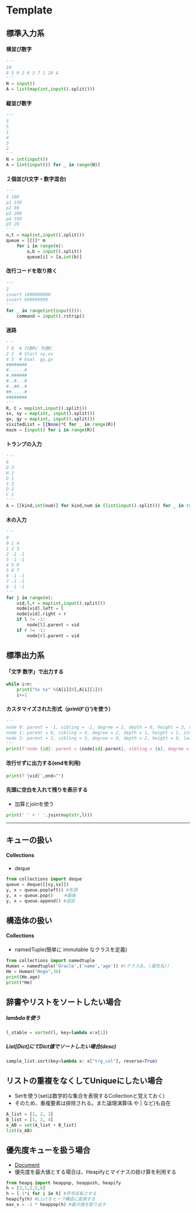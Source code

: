 # Template
## 標準入力系
#### 横並び数字
```py
'''
10
8 5 9 2 6 3 7 1 10 4
'''
N = input()
A = list(map(int,input().split())) 
```

#### 縦並び数字
```py
'''
5 
5
1
4
3
2
'''
N = int(input())
A = [int(input()) for _ in range(N)]
```

#### ２個並び(文字・数字混合)
```py
'''
5 100
p1 150
p2 80
p3 200
p4 350
p5 20
'''
n,t = map(int,input().split())
queue = [[]]* m
    for i in range(n):
        a,b = input().split()
        queue[i] = [a,int(b)]
```

#### 改行コードを取り除く
```py
'''
2 
insert 1000000000
insert 999999999
'''
for _ in range(int(input())):
    command = input().rstrip()
```

#### 迷路
```py
'''
7 8  # 行数R/ 列数C
2 2  # Start sy,sx
4 5  # Goal  gy,gx
########
#......#
#.######
#..#...#
#..##..#
##.....#
########
'''
R, C = map(int,input().split())
sx, sy = map(int, input().split())
gx, gy = map(int, input().split())
visitedList = [[None]*C for _ in range(R)]
maze = [input() for i in range(R)]
```

#### トランプの入力

```py
'''
6
D 3
H 2
D 1
S 3
D 2
C 1
'''
A = [[kind,int(num)] for kind,num in (list(input().split()) for _ in range(0,n))]
```

#### 木の入力

```py
'''
9
0 1 4
1 2 3
2 -1 -1
3 -1 -1
4 5 8
5 6 7
6 -1 -1
7 -1 -1
8 -1 -1
'''
for j in range(n):
    vid,l,r = map(int,input().split())
    node[vid].left = l
    node[vid].right = r
    if l != -1:
        node[l].parent = vid
    if r != -1:
        node[r].parent = vid
```

## 標準出力系
#### 「文字 数字」で出力する
```py
while i<n:
    print("%s %s" %(A[i][0],A[i][1]))
    i+=1
```

#### カスタマイズされた形式（print(f'{}')を使う）
```py
'''
node 0: parent = -1, sibling = -1, degree = 2, depth = 0, height = 3, root
node 1: parent = 0, sibling = 4, degree = 2, depth = 1, height = 1, internal node
node 2: parent = 1, sibling = 3, degree = 0, depth = 2, height = 0, leaf
'''
print(f'node {id}: parent = {node[id].parent}, sibling = {s}, degree = {d}, depth = {depth_list[id]}, height = {height_list[id]}, {node_type}')

```

#### 改行せずに出力する(endを利用)
```py
print(f'{vid}',end="")
```

#### 先頭に空白を入れて残りを表示する
- 加算とjoinを使う
```py
print(' ' + ' '.join(map(str,l)))
```

----

## キューの扱い
#### Collections
- deque
```py
from collections import deque
queue = deque([[sy,sx]])
y, x = queue.popleft() #先頭
y, x = queue.pop() 　　#最後
y, x = queue.append() #追加
```

## 構造体の扱い
#### Collections
- namedTuple(簡単に immutable なクラスを定義)
```py
from collections import namedtuple
Human = namedtuple('Oracle',('name','age')) #(クラス名, (属性名))
He = Human("Hoge",36)
print(He.age)
print(*He)
```

## 辞書やリストをソートしたい場合
##### lambdaを使う
```py
l_stable = sorted(l, key=lambda x:x[1])
```

##### List[Dict]にてDict値でソートしたい場合(desc)
```py
sample_list.sort(key=lambda x: x["trg_col"], reverse=True)
```

## リストの重複をなくしてUniqueにしたい場合
- Setを使う(setは数学的な集合を表現するCollectionと覚えておく)
- そのため、重複要素は排除される。また論理演算(& や | など)も自在
```py
A_list = [1, 2, 3]
B_list = [1, 2, 4]
s_AB = set(A_list + B_list)
list(s_AB)
```

## 優先度キューを扱う場合
- [Document](https://docs.python.org/ja/3/library/heapq.html)
- 優先度を最大値とする場合は、Heapifyとマイナスの掛け算を利用する
```py
from heapq import heappop, heappush, heapify
h = [3,1,2,5,6]
h = [-1*i for i in h] #符号反転させる
heapify(h) #Listをヒープ構造に変換する
max_v = -1 * heappop(h) #最大値を取り出す
```
